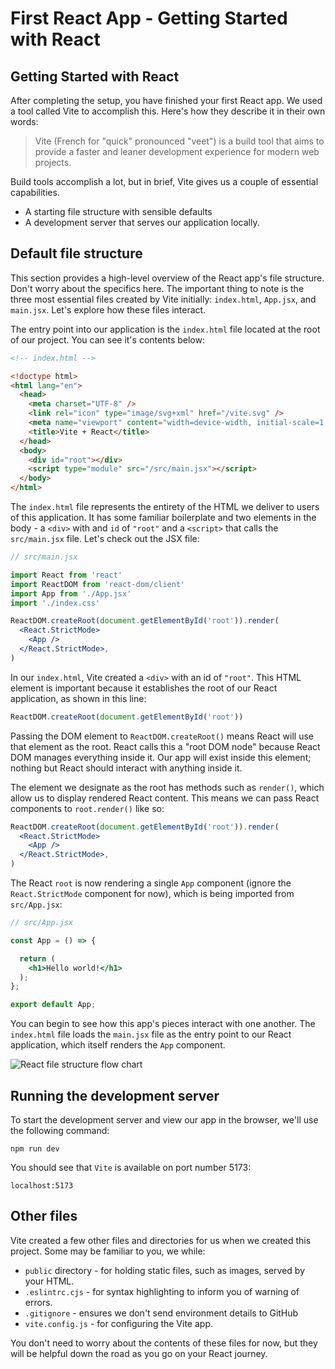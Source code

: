 # First React App - Getting Started with React

## Getting Started with React
After completing the setup, you have finished your first React app. We used a tool called Vite to accomplish this. Here's how they describe it in their own words: 

> Vite (French for "quick" pronounced "veet") is a build tool that aims to provide a faster and leaner development experience for modern web projects. 

Build tools accomplish a lot, but in brief, Vite gives us a couple of essential capabilities. 

* A starting file structure with sensible defaults
* A development server that serves our application locally. 

## Default file structure
This section provides a high-level overview of the React app's file structure. Don't worry about the specifics here. The important thing to note is the three most essential files created by Vite initially: `index.html`, `App.jsx`, and `main.jsx`. Let's explore how these files interact. 

The entry point into our application is the `index.html` file located at the root of our project. You can see it's contents below: 

```html
<!-- index.html -->

<!doctype html>
<html lang="en">
  <head>
    <meta charset="UTF-8" />
    <link rel="icon" type="image/svg+xml" href="/vite.svg" />
    <meta name="viewport" content="width=device-width, initial-scale=1.0" />
    <title>Vite + React</title>
  </head>
  <body>
    <div id="root"></div>
    <script type="module" src="/src/main.jsx"></script>
  </body>
</html>
```

The `index.html` file represents the entirety of the HTML we deliver to users of this application. It has some familiar boilerplate and two elements in the body - a `<div>` with and `id` of `"root"` and a `<script>` that calls the `src/main.jsx` file. Let's check out the JSX file:

```jsx
// src/main.jsx

import React from 'react'
import ReactDOM from 'react-dom/client'
import App from './App.jsx'
import './index.css'

ReactDOM.createRoot(document.getElementById('root')).render(
  <React.StrictMode>
    <App />
  </React.StrictMode>,
)
```

In our `index.html`, Vite created a `<div>` with an id of `"root"`. This HTML element is important because it establishes the root of our React application, as shown in this line:

```jsx
ReactDOM.createRoot(document.getElementById('root'))
```

Passing the DOM element to `ReactDOM.createRoot()` means React will use that element as the root. React calls this a "root DOM node" because React DOM manages everything inside it. Our app will exist inside this element; nothing but React should interact with anything inside it. 

The element we designate as the root has methods such as `render()`, which allow us to display rendered React content. This means we can pass React components to `root.render()` like so: 

```jsx
ReactDOM.createRoot(document.getElementById('root')).render(
  <React.StrictMode>
    <App />
  </React.StrictMode>,
)
```

The React `root` is now rendering a single `App` component (ignore the `React.StrictMode` component for now), which is being imported from `src/App.jsx`:

```jsx
// src/App.jsx

const App = () => {

  return (
    <h1>Hello world!</h1>
  );
};

export default App;
```

You can begin to see how this app's pieces interact with one another. The `index.html` file loads the `main.jsx` file as the entry point to our React application, which itself renders the `App` component. 

![React file structure flow chart](https://pages.git.generalassemb.ly/modular-curriculum-all-courses/building-your-first-react-app/getting-started-with-react/assets/react-entry-point-v1.png)

## Running the development server
To start the development server and view our app in the browser, we'll use the following command:

```cli
npm run dev
```

You should see that `Vite` is available on port number 5173:

```
localhost:5173
```

## Other files
Vite created a few other files and directories for us when we created this project. Some may be familiar to you, we while: 

* `public` directory - for holding static files, such as images, served by your HTML. 
* `.eslintrc.cjs` - for syntax highlighting to inform you of warning of errors.
* `.gitignore` - ensures we don't send environment details to GitHub
* `vite.config.js` - for configuring the Vite app. 

You don't need to worry about the contents of these files for now, but they will be helpful down the road as you go on your React journey. 
